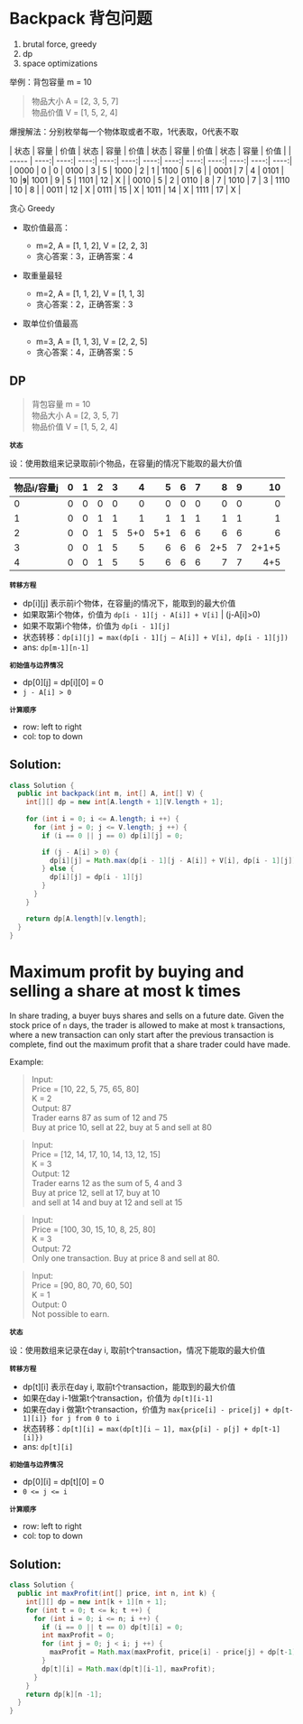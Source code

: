 # Backpack 背包问题
1. brutal force, greedy
2. dp
3. space optimizations

举例：背包容量 m = 10
>物品大小 A = [2, 3, 5, 7]\
>物品价值 V = [1, 5, 2, 4]

爆搜解法：分别枚举每一个物体取或者不取，1代表取，0代表不取

| 状态  | 容量  | 价值 | 状态  | 容量 | 价值 | 状态  | 容量 | 价值 | 状态  | 容量 | 价值 |
| ----- | ----:| ----:| ----:| ----:| ----:| ----:| ----:| ----:| ----:| ----:| ----:| ----:|
| 0000  | 0    | 0    | 0100 |  3   |    5 | 1000 |    2 |    1 | 1100 |  5   | 6 |
| 0001  | 7    | 4    | 0101 |  10  |**`9`**| 1001 |    9 |    5 | 1101 |  12  | X |
| 0010  | 5    | 2    | 0110 |  8   |    7 | 1010 |    7 |    3 | 1110 |  10  | 8 |
| 0011  | 12   | X    | 0111 | 15   |    X | 1011 |   14 |    X | 1111 |  17  | X |

贪心 Greedy
* 取价值最高：
   * m=2, A = [1, 1, 2], V = [2, 2, 3]
   * 贪心答案：3，正确答案：4

* 取重量最轻
   * m=2, A = [1, 1, 2], V = [1, 1, 3]
   * 贪心答案：2，正确答案：3

* 取单位价值最高
   * m=3, A = [1, 1, 3], V = [2, 2, 5]
   * 贪心答案：4，正确答案：5

## DP
>背包容量 m = 10\
>物品大小 A = [2, 3, 5, 7]\
>物品价值 V = [1, 5, 2, 4]

**`状态`**

设：使用数组来记录取前i个物品，在容量j的情况下能取的最大价值

|物品i/容量j  | 0   | 1   |  2  |  3  |   4 |   5 |   6 |   7 |   8 |   9 | 10  |
| ---------- |----:|----:|----:|----:|----:|----:|----:|----:|----:|----:|----:|
| 0          |   0 |   0 |   0 |   0 |   0 |   0 |   0 |   0 |   0 |   0 |   0 |
| 1          |   0 |   0 |   1 |   1 |   1 |   1 |   1 |   1 |   1 |   1 |   1 | 
| 2          |   0 |   0 |   1 |   5 | 5+0 | 5+1 |   6 |   6 |   6 |   6 |   6 |
| 3          |   0 |   0 |   1 |   5 |   5 |   6 |   6 |   6 | 2+5 |   7 |2+1+5|
| 4          |   0 |   0 |   1 |   5 |   5 |   6 |   6 |   6 |   7 |   7 | 4+5 |

**`转移方程`**

* dp[i][j] 表示前i个物体，在容量j的情况下，能取到的最大价值
* 如果取第i个物体，价值为 `dp[i - 1][j - A[i]] + V[i]` | (j-A[i]>0)
* 如果不取第i个物体，价值为 `dp[i - 1][j]`
* 状态转移：`dp[i][j] = max(dp[i - 1][j – A[i]] + V[i], dp[i - 1][j])`
* ans: `dp[m-1][n-1]`

**`初始值与边界情况`**
* dp[0][j] = dp[i][0] = 0
* `j - A[i] > 0`

**`计算顺序`**
* row: left to right
* col: top to down

## Solution:
```java
class Solution {
  public int backpack(int m, int[] A, int[] V) {
    int[][] dp = new int[A.length + 1][V.length + 1];
    
    for (int i = 0; i <= A.length; i ++) {
      for (int j = 0; j <= V.length; j ++) {
        if (i == 0 || j == 0) dp[i][j] = 0;

        if (j - A[i] > 0) {
          dp[i][j] = Math.max(dp[i - 1][j - A[i]] + V[i], dp[i - 1][j]);
        } else {
          dp[i][j] = dp[i - 1][j]
        }
      }
    }

    return dp[A.length][v.length];
  }
}
```
# Maximum profit by buying and selling a share at most k times
In share trading, a buyer buys shares and sells on a future date. Given the stock price of `n` days, the trader is allowed to make at most `k` transactions, where a new transaction can only start after the previous transaction is complete, find out the maximum profit that a share trader could have made.

Example:

>Input:\
  Price = [10, 22, 5, 75, 65, 80]\
    K = 2\
Output:  87\
Trader earns 87 as sum of 12 and 75\
Buy at price 10, sell at 22, buy at 5 and sell at 80

>Input:  
Price = [12, 14, 17, 10, 14, 13, 12, 15]\
    K = 3\
Output:  12\
Trader earns 12 as the sum of 5, 4 and 3\
Buy at price 12, sell at 17, buy at 10 \
and sell at 14 and buy at 12 and sell at 15
 
>Input:  
Price = [100, 30, 15, 10, 8, 25, 80]\
    K = 3\
Output:  72\
Only one transaction. Buy at price 8 and sell at 80.

>Input:  
Price = [90, 80, 70, 60, 50]\
    K = 1\
Output:  0\
Not possible to earn.


**`状态`**

设：使用数组来记录在day i, 取前t个transaction，情况下能取的最大价值

**`转移方程`**

* dp[t][i] 表示在day i, 取前t个transaction，能取到的最大价值
* 如果在day i-1做第t个transaction，价值为 `dp[t][i-1]`
* 如果在day i  做第t个transaction，价值为 `max{price[i] - price[j] + dp[t-1][i]} for j from 0 to i`
* 状态转移：`dp[t][i] = max(dp[t][i – 1], max{p[i] - p[j] + dp[t-1][i]})`
* ans: `dp[t][i]`

**`初始值与边界情况`**
* dp[0][i] = dp[t][0] = 0
* `0 <= j <= i`

**`计算顺序`**
* row: left to right
* col: top to down

## Solution:
```java
class Solution {
  public int maxProfit(int[] price, int n, int k) {
    int[][] dp = new int[k + 1][n + 1];
    for (int t = 0; t <= k; t ++) {
      for (int i = 0; i <= n; i ++) {
        if (i == 0 || t == 0) dp[t][i] = 0;
        int maxProfit = 0;
        for (int j = 0; j < i; j ++) {
          maxProfit = Math.max(maxProfit, price[i] - price[j] + dp[t-1][i]);
        }
        dp[t][i] = Math.max(dp[t][i-1], maxProfit);
      }
    }
    return dp[k][n -1];
  }
}
```
